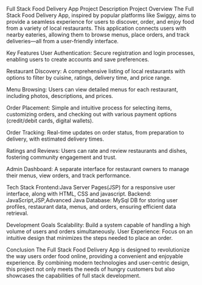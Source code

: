 Full Stack Food Delivery App Project Description
Project Overview
The Full Stack Food Delivery App, inspired by popular platforms like Swiggy, aims to provide a seamless experience for users to discover, order, and enjoy food from a variety of local restaurants. This application connects users with nearby eateries, allowing them to browse menus, place orders, and track deliveries—all from a user-friendly interface.

Key Features
User Authentication: Secure registration and login processes, enabling users to create accounts and save preferences.

Restaurant Discovery: A comprehensive listing of local restaurants with options to filter by cuisine, ratings, delivery time, and price range.

Menu Browsing: Users can view detailed menus for each restaurant, including photos, descriptions, and prices.

Order Placement: Simple and intuitive process for selecting items, customizing orders, and checking out with various payment options (credit/debit cards, digital wallets).

Order Tracking: Real-time updates on order status, from preparation to delivery, with estimated delivery times.

Ratings and Reviews: Users can rate and review restaurants and dishes, fostering community engagement and trust.

Admin Dashboard: A separate interface for restaurant owners to manage their menus, view orders, and track performance.

Tech Stack
Frontend:Java Server Pages(JSP) for a responsive user interface, along with HTML, CSS and javascript.
Backend: JavaScript,JSP,Advanced Java
Database: MySql DB for storing user profiles, restaurant data, menus, and orders, ensuring efficient data retrieval.

Development Goals
Scalability: Build a system capable of handling a high volume of users and orders simultaneously.
User Experience: Focus on an intuitive design that minimizes the steps needed to place an order.


Conclusion
The Full Stack Food Delivery App is designed to revolutionize the way users order food online, providing a convenient and enjoyable experience. By combining modern technologies and user-centric design, this project not only meets the needs of hungry customers but also showcases the capabilities of full stack development.



